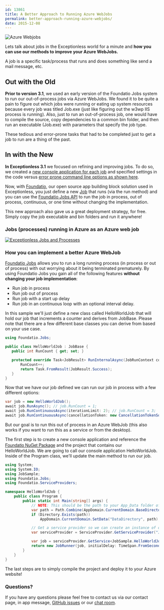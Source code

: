 ```yaml
---
id: 13861
title: A Better Approach to Running Azure WebJobs
permalink: better-approach-running-azure-webjobs/
date: 2015-12-08
---
```

![Azure Webjobs](/assets/img/news/jobs-blog-header-image.jpg)

Lets talk about jobs in the Exceptionless world for a minute and **how you can use our methods to improve your Azure WebJobs.**

A job is a specific task/process that runs and does something like send a mail message, etc.

## Out with the Old

**Prior to version 3.1**, we used an early version of the Foundatio Jobs system to run our out-of-process jobs via Azure WebJobs. We found it to be quite a pain to figure out which jobs were running or eating up system resources because every job was titled Job.exe (just like figuring out the w3wp IIS process is running). Also, just to run an out-of-process job, one would have to compile the source, copy dependencies to a common bin folder, and then run an executable (Job.exe) with parameters that specify the job type.

These tedious and error-prone tasks that had to be completed just to get a job to run are a thing of the past.

## In with the New

<!--more-->

**In Exceptionless 3.1** we focused on refining and improving jobs. To do so, we created a <a href="https://github.com/exceptionless/Exceptionless/tree/master/Source/Jobs" target="_blank" rel="noopener">new console application for each job</a> and specified settings in the code versus <a href="https://github.com/exceptionless/Exceptionless/blob/master/Source/Jobs/EventPost/Program.cs#L16-L22" target="_blank" rel="noopener">error prone command line options as shown here</a>.

Now, with [Foundatio](/introducing-foundatio-3-0-async-efficiency/), our open source app building block solution used in Exceptionless, you just define a new [Job](https://github.com/exceptionless/Foundatio#jobs) that runs (via the run method) and you can use the [Foundatio Jobs API](https://github.com/exceptionless/Foundatio#jobs) to run the job in process, out of process, continuous, or one time without changing the implementation.

This new approach also gave us a great deployment strategy, for free. Simply copy the job executable and bin folders and run it anywhere!

### Jobs (processes) running in Azure as an Azure web job

[![Exceptionless Jobs and Processes](/assets/img/news/Jobs-1024x670.jpg)](/assets/Jobs.jpg)

### How you can implement a better Azure WebJob

[Foundatio Jobs](https://github.com/exceptionless/Foundatio#jobs) allows you to run a long running process (in process or out of process) with out worrying about it being terminated prematurely. By using Foundatio Jobs you gain all of the following features **without changing your job implementation**:

* Run job in process
* Run job out of process
* Run job with a start up delay
* Run job in an continuous loop with an optional interval delay.

In this sample we'll just define a new class called HelloWorldJob that will hold our job that increments a counter and derives from JobBase. Please note that there are a few different base classes you can derive from based on your use case.

```cs
using Foundatio.Jobs;

public class HelloWorldJob : JobBase {
   public int RunCount { get; set; }

   protected override Task<JobResult> RunInternalAsync(JobRunContext context) {
       RunCount++;
       return Task.FromResult(JobResult.Success);
   }
}
```

Now that we have our job defined we can run our job in process with a few different options:

```cs
var job = new HelloWorldJob();
await job.RunAsync(); // job.RunCount = 1;
await job.RunContinuousAsync(iterationLimit: 2); // job.RunCount = 3;
await job.RunContinuousAsync(cancellationToken: new CancellationTokenSource(TimeSpan.FromMilliseconds(10)).Token); // job.RunCount > 10;
```

But our goal is to run this out of process in an Azure WebJob (this also works if you want to run this as a service or from the desktop).

The first step is to create a new console application and reference the <a style="font-family: 'Helvetica Neue', Helvetica, Arial, sans-serif; font-size: 14px;" href="https://www.nuget.org/packages/Foundatio/">Foundatio NuGet Package</a> and the project that contains our HelloWorldJob. We are going to call our console application HelloWorldJob. Inside of the Program class, we'll update the main method to run our job.

```cs
using System;
using System.IO;
using JobSample;
using Foundatio.Jobs;
using Foundatio.ServiceProviders;

namespace HelloWorldJob {
    public class Program {
        public static int Main(string[] args) {
            // NOTE: This should be the path to your App_Data folder of your website.
            var path = Path.Combine(AppDomain.CurrentDomain.BaseDirectory, @"..\..\..\Api\App_Data");
            if (Directory.Exists(path))
                AppDomain.CurrentDomain.SetData("DataDirectory", path);

            // Get a service provider so we can create an instance of our job.
            var serviceProvider = ServiceProvider.GetServiceProvider("JobSample.JobBootstrappedServiceProvider,JobSample");

            var job = serviceProvider.GetService<JobSample.HelloWorldJob>();
            return new JobRunner(job, initialDelay: TimeSpan.FromSeconds(2), interval: TimeSpan.Zero).RunInConsole();
        }
    }
}
```

The last steps are to simply compile the project and deploy it to your Azure website!

### Questions?

If you have any questions please feel free to contact us via our contact page, in app message, [GitHub issues](https://github.com/exceptionless/foundatio/issues) or our [chat room](https://gitter.im/exceptionless/Discuss).
